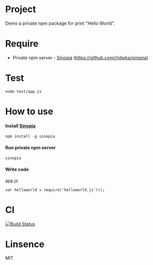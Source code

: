# Project
Demo a private npm package for print "Hello World".


# Require
- Private npm server - [Sinopia](https://github.com/rlidwka/sinopia) (https://github.com/rlidwka/sinopia)


# Test
```
node test/app.js
```


# How to use
#### Install [Sinopia](https://github.com/rlidwka/sinopia)
```
npm install -g sinopia
```

#### Run private npm server
```
sinopia
```

#### Write code 
app.js
```
var helloworld = require('helloworld.js')();
```


# CI
[![Build Status](https://travis-ci.org/miles990/helloworld.svg?branch=master)](https://travis-ci.org/miles990/helloworld) 


# Linsence
MIT